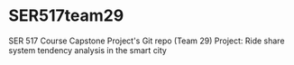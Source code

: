 # SER517team29
SER 517 Course Capstone Project's Git repo (Team 29)
Project: Ride share system tendency analysis in the smart city
